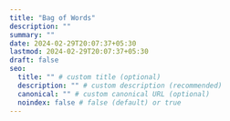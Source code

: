 ```yaml
---
title: "Bag of Words"
description: ""
summary: ""
date: 2024-02-29T20:07:37+05:30
lastmod: 2024-02-29T20:07:37+05:30
draft: false
seo:
  title: "" # custom title (optional)
  description: "" # custom description (recommended)
  canonical: "" # custom canonical URL (optional)
  noindex: false # false (default) or true
---
```

